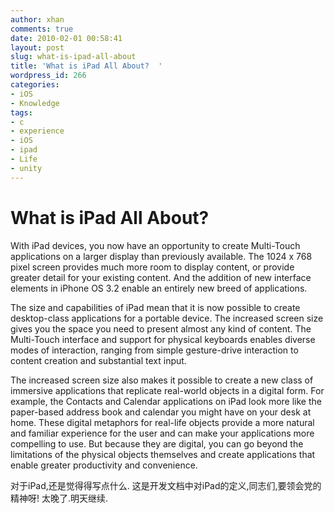 ```yaml
---
author: xhan
comments: true
date: 2010-02-01 00:58:41
layout: post
slug: what-is-ipad-all-about
title: 'What is iPad All About?  '
wordpress_id: 266
categories:
- iOS
- Knowledge
tags:
- c
- experience
- iOS
- ipad
- Life
- unity
---
```


# What is iPad All About?


With iPad devices, you now have an opportunity to create Multi-Touch applications on a larger display than previously available. The 1024 x 768 pixel screen provides much more room to display content, or provide greater detail for your existing content. And the addition of new interface elements in iPhone OS 3.2 enable an entirely new breed of applications.

The size and capabilities of iPad mean that it is now possible to create desktop-class applications for a portable device. The increased screen size gives you the space you need to present almost any kind of content. The Multi-Touch interface and support for physical keyboards enables diverse modes of interaction, ranging from simple gesture-drive interaction to content creation and substantial text input.

The increased screen size also makes it possible to create a new class of immersive applications that replicate real-world objects in a digital form. For example, the Contacts and Calendar applications on iPad look more like the paper-based address book and calendar you might have on your desk at home. These digital metaphors for real-life objects provide a more natural and familiar experience for the user and can make your applications more compelling to use. But because they are digital, you can go beyond the limitations of the physical objects themselves and create applications that enable greater productivity and convenience.

对于iPad,还是觉得得写点什么.
这是开发文档中对iPad的定义,同志们,要领会党的精神呀!
太晚了.明天继续.

